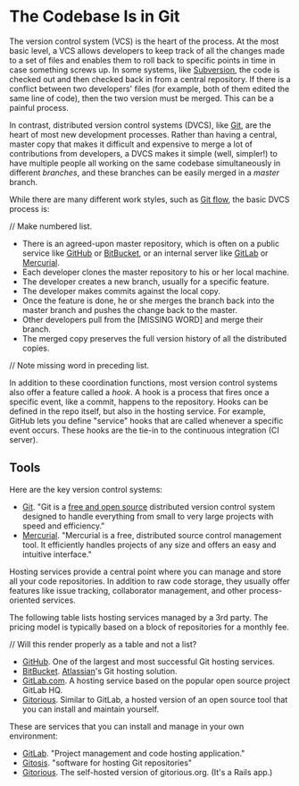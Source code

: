# The Codebase Is in Git

<span class="drop fa fa-code-fork fa-5x pull-left fa-border"></span>

The version control system (VCS) is the heart of the process. At the most basic level, a VCS allows developers to keep track of all the changes made to a set of files and enables them to roll back to specific points in time in case something screws up. In some systems, like [Subversion](http://subversion.apache.org/), the code is checked out and then checked back in from a central repository. If there is a conflict between two developers' files (for example, both of them edited the same line of code), then the two version must be merged. This can be a painful process.

In contrast, distributed version control systems (DVCS), like [Git](http://git-scm.com/), are the heart of most new development processes. Rather than having a central, master copy that makes it difficult and expensive to merge a lot of contributions from developers, a DVCS makes it simple (well, simpler!) to have multiple people all working on the same codebase simultaneously in different _branches_, and these branches can be easily merged in a _master_ branch.

While there are many different work styles, such as [Git flow](http://nvie.com/posts/a-successful-git-branching-model/), the basic DVCS process is:

// Make numbered list.

* There is an agreed-upon master repository, which is often on a public service like [GitHub](https://github.com/) or [BitBucket](https://bitbucket.org/), or an internal server like [GitLab](https://www.gitlab.com/) or [Mercurial](http://mercurial.selenic.com/).
* Each developer clones the master repository to his or her local machine.
* The developer creates a new branch, usually for a specific feature.
* The developer makes commits against the local copy.
* Once the feature is done, he or she merges the branch back into the master branch and pushes the change back to the master.
* Other developers pull from the [MISSING WORD] and merge their branch.
* The merged copy preserves the full version history of all the distributed copies.

// Note missing word in preceding list.

In addition to these coordination functions, most version control systems also offer a feature called a _hook_. A hook is a process that fires once a specific event, like a commit, happens to the repository. Hooks can be defined in the repo itself, but also in the hosting service. For example, GitHub lets you define "service" hooks that are called whenever a specific event occurs. These hooks are the tie-in to the continuous integration (CI server).

## Tools

Here are the key version control systems:

* [Git](http://git-scm.com/). "Git is a [free and open source](http://git-scm.com/about/free-and-open-source) distributed version control system designed to handle everything from small to very large projects with speed and efficiency."
* [Mercurial](http://mercurial.selenic.com/). "Mercurial is a free, distributed source control management tool. It efficiently handles projects of any size and offers an easy and intuitive interface."

Hosting services provide a central point where you can manage and store all your code repositories. In addition to raw code storage, they usually offer features like issue tracking, collaborator management, and other process-oriented services.

The following table lists hosting services managed by a 3rd party.  The pricing model is typically based on a block of repositories for a monthly fee.

// Will this render properly as a table and not a list?

* [GitHub](https://github.com/).  One of the largest and most successful Git hosting services.
* [BitBucket](https://bitbucket.org/).  [Atlassian](https://www.atlassian.com/)'s Git hosting solution.
* [GitLab.com](https://www.gitlab.com/). A hosting service based on the popular open source project GitLab HQ.
* [Gitorious](https://gitorious.org/). Similar to GitLab, a hosted version of an open source tool that you can install and maintain yourself.

These are services that you can install and manage in your own environment:

* [GitLab](https://github.com/gitlabhq/gitlabhq).  "Project management and code hosting application."
* [Gitosis](https://github.com/tv42/gitosis). "software for hosting Git repositories"
* [Gitorious](https://gitorious.org/gitorious). The self-hosted version of gitorious.org. (It's a Rails app.)
